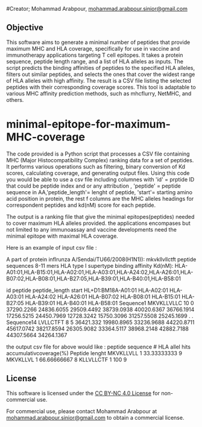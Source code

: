 

#Creator; Mohammad Arabpour, mohammad.arabpour.sinior@gmail.com

## Objective

This software aims to generate a minimal number of peptides that provide maximum MHC and HLA coverage, specifically for use in vaccine and immunotherapy applications targeting T cell epitopes. It takes a protein sequence, peptide length range, and a list of HLA alleles as inputs. The script predicts the binding affinities of peptides to the specified HLA alleles, filters out similar peptides, and selects the ones that cover the widest range of HLA alleles with high affinity. The result is a CSV file listing the selected peptides with their corresponding coverage scores. This tool is adaptable to various MHC affinity prediction methods, such as mhcflurry, NetMHC, and others.

# minimal-epitope-for-maximum-MHC-coverage
The code  provided is a Python script that processes a CSV file containing MHC (Major Histocompatibility Complex) ranking data for a set of peptides. It performs various operations such as filtering, binary conversion of Kd scores, calculating coverage, and generating output files.
Using this code you would be able to use a csv file including columnes with 'id' = prptide ID that could be peptide index and or any attribution , 'peptide' = peptide sequence in AA,'peptide_length'= lenght of peptide, 'start'= starting amino acid position in protein,  the rest f columns are the MHC alleles headings for correspondent peptides and kd(nM) score for each peptide.

The output is a ranking file that give the minimal epitopes(peptides) needed to cover maximum HLA alleles provided.
the applications encompases but not limited to  any immunoassay and vaccine developments need the minimal epitope with maximal HLA coverage.

Here is an example of input csv file :

A part of  protein inflrunza A/Sendai/TU66/2008(H1N1)):   mkvkllvllctft
peptide sequences 8-11 mers
HLA type I supertype binding affinity Kd(nM): HLA-A01:01,HLA-B15:01,HLA-A02:01,HLA-A03:01,HLA-A24:02,HLA-A26:01,HLA-B07:02,HLA-B08:01,HLA-B27:05,HLA-B39:01,HLA-B40:01,HLA-B58:01

id	peptide	peptide_length	start	HL+D1:BM18A-A01:01	HLA-A02:01	HLA-A03:01	HLA-A24:02	HLA-A26:01	HLA-B07:02	HLA-B08:01	HLA-B15:01	HLA-B27:05	HLA-B39:01	HLA-B40:01	HLA-B58:01
Sequence1	MKVKLLVLLC	10	0	37290.2266	24836.6055	29509.4492	38739.0938	40020.6367	36766.1914	17256.5215	24450.7969	12728.3242	15750.3096	31257.5508	25245.1699
.
.
Sequence14	LVLLCTFT	8	5	36421.332	19980.8965	33236.9688	44220.8711	45617.0742	38217.8594	26305.9082	33364.5117	38968.2148	42882.7188	44307.5664	34264.1367

the output csv  file for above would  like :
peptide sequence	# HLA allel hits	accumulativcoverage(%)	Peptide lenght
MKVKLLVLL	1	33.33333333	9
MKVKLLVL	1	66.66666667	8
KLLVLLCTF	1	100	9

## License

This software is licensed under the [CC BY-NC 4.0 License](LICENSE) for non-commercial use.

For commercial use, please contact Mohammad Arabpour at mohammad.arabpour.sinior@gmail.com to obtain a commercial license.
